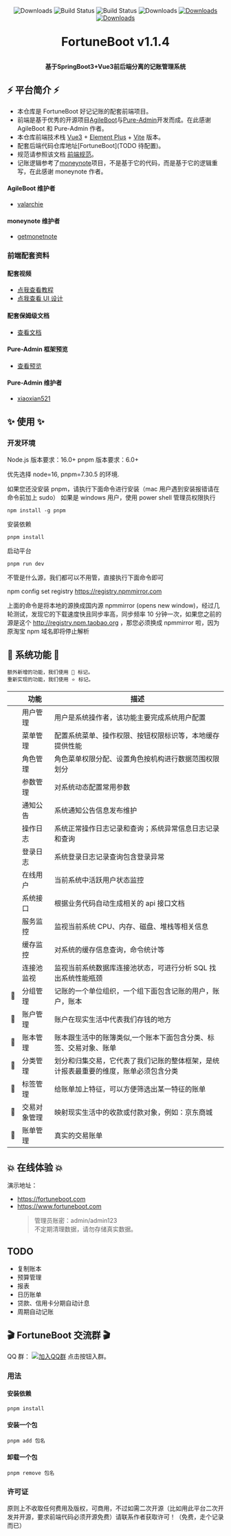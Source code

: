 <p align="center">
      <img src="https://img.shields.io/badge/Release-V1.1.4-green.svg" alt="Downloads">
      <img src="https://img.shields.io/badge/JDK-21+-green.svg" alt="Build Status">
  <img src="https://img.shields.io/badge/license-MIT-blue.svg" alt="Build Status">
   <img src="https://img.shields.io/badge/Spring%20Boot-3.3-blue.svg" alt="Downloads">
   <a target="_blank" href="https://bladex.vip">
   <img src="https://img.shields.io/badge/Author-弛神降临-ff69b4.svg" alt="Downloads">
 </a>
 <a target="_blank" href="https://bladex.vip">
   <img src="https://img.shields.io/badge/Copyright%20-@FortuneBoot-%23ff3f59.svg" alt="Downloads">
 </a>
 </p>  
<p align="center">

[//]: # '<img alt="logo" height="200" src="">'

</p>
<h1 align="center" style="margin: 30px 0 30px; font-weight: bold;">FortuneBoot v1.1.4</h1>

<h4 align="center">基于SpringBoot3+Vue3前后端分离的记账管理系统</h4>
<p align="center">
</p>

## ⚡ 平台简介 ⚡

- 本仓库是 FortuneBoot 好记记账的配套前端项目。
- 前端是基于优秀的开源项目[AgileBoot](https://github.com/valarchie/AgileBoot-Front-End)与[Pure-Admin](https://github.com/pure-admin/vue-pure-admin)开发而成。在此感谢 AgileBoot 和 Pure-Admin 作者。
- 本仓库前端技术栈 [Vue3](https://v3.cn.vuejs.org) + [Element Plus](https://element-plus.org/zh-CN) + [Vite](https://cn.vitejs.dev) 版本。
- 配套后端代码仓库地址[FortuneBoot](TODO 待配置)。
- 规范请参照该文档 [前端规范](https://gitee.com/MinJieLiu/web-standard#/MinJieLiu/web-standard)。
- 记账逻辑参考了[moneynote](https://github.com/getmoneynote/moneynote-pc)项目，不是基于它的代码，而是基于它的逻辑重写，在此感谢 moneynote 作者。

#### AgileBoot 维护者

- [valarchie](https://github.com/valarchie)

#### moneynote 维护者

- [getmonetnote](https://github.com/getmoneynote)

### 前端配套资料

#### 配套视频

- [点我查看教程](https://www.bilibili.com/video/BV1kg411v7QT)
- [点我查看 UI 设计](https://www.bilibili.com/video/BV17g411T7rq)

#### 配套保姆级文档

- [查看文档](https://yiming_chang.gitee.io/pure-admin-doc)

#### Pure-Admin 框架预览

- [查看预览](https://pure-admin-thin.netlify.app/#/login)

#### Pure-Admin 维护者

- [xiaoxian521](https://github.com/xiaoxian521)

## ✨ 使用 ✨

### 开发环境

Node.js 版本要求：16.0+
pnpm 版本要求：6.0+

优先选择 node=16, pnpm=7.30.5 的环境.

如果您还没安装 pnpm，请执行下面命令进行安装（mac 用户遇到安装报错请在命令前加上 sudo） 如果是 windows 用户，使用 power shell 管理员权限执行

```
npm install -g pnpm
```

安装依赖

```
pnpm install
```

启动平台

```
pnpm run dev
```

不管是什么源，我们都可以不用管，直接执行下面命令即可

npm config set registry https://registry.npmmirror.com

上面的命令是将本地的源换成国内源 npmmirror
(opens new window)，经过几轮测试，发现它的下载速度快且同步率高，同步频率 10 分钟一次，如果您之前的源是这个 http://registry.npm.taobao.org ，那您必须换成 npmmirror 啦，因为原淘宝 npm 域名即将停止解析

## 🙊 系统功能 🙊

```
额外新增的功能，我们使用 🚀 标记。
重新实现的功能，我们使用 ⭐️ 标记。
```

|     | 功能         | 描述                                                                                 |
| --- | ------------ | ------------------------------------------------------------------------------------ |
|     | 用户管理     | 用户是系统操作者，该功能主要完成系统用户配置                                         |
|     | 菜单管理     | 配置系统菜单、操作权限、按钮权限标识等，本地缓存提供性能                             |
|     | 角色管理     | 角色菜单权限分配、设置角色按机构进行数据范围权限划分                                 |
|     | 参数管理     | 对系统动态配置常用参数                                                               |
|     | 通知公告     | 系统通知公告信息发布维护                                                             |
|     | 操作日志     | 系统正常操作日志记录和查询；系统异常信息日志记录和查询                               |
|     | 登录日志     | 系统登录日志记录查询包含登录异常                                                     |
|     | 在线用户     | 当前系统中活跃用户状态监控                                                           |
|     | 系统接口     | 根据业务代码自动生成相关的 api 接口文档                                              |
|     | 服务监控     | 监视当前系统 CPU、内存、磁盘、堆栈等相关信息                                         |
|     | 缓存监控     | 对系统的缓存信息查询，命令统计等                                                     |
|     | 连接池监视   | 监视当前系统数据库连接池状态，可进行分析 SQL 找出系统性能瓶颈                        |
| 🚀  | 分组管理     | 记账的一个单位组织，一个组下面包含记账的用户，账户，账本                             |
| 🚀  | 账户管理     | 账户在现实生活中代表我们存钱的地方                                                   |
| 🚀  | 账本管理     | 账本跟生活中的账簿类似,一个账本下面包含分类、标签、交易对象、账单                    |
| 🚀  | 分类管理     | 划分和归集交易，它代表了我们记账的整体框架，是统计报表最重要的维度，账单必须包含分类 |
| 🚀  | 标签管理     | 给账单加上特征，可以方便筛选出某一特征的账单                                         |
| 🚀  | 交易对象管理 | 映射现实生活中的收款或付款对象，例如：京东商城                                       |
| 🚀  | 账单管理     | 真实的交易账单                                                                       |

## 💥 在线体验 💥

演示地址：

- <https://fortuneboot.com>
- <https://www.fortuneboot.com>
  > 管理员账密：admin/admin123  
  > 不定期清理数据，请勿存储真实数据。

## TODO

- 复制账本
- 预算管理
- 报表
- 日历账单
- 贷款、信用卡分期自动计息
- 周期自动记账

## 🎬 FortuneBoot 交流群 🎬

QQ 群： [![加入QQ群](https://img.shields.io/badge/1009576058-blue.svg)](https://qm.qq.com/q/M2zyt7vxyG) 点击按钮入群。

[//]: # "如果觉得该项目对您有帮助，可以小额捐赠支持本项目演示网站服务器等费用~"
[//]: # '<img alt="logo" height="200" src="">'

### 用法

#### 安装依赖

```
pnpm install
```

#### 安装一个包

```
pnpm add 包名
```

#### 卸载一个包

```
pnpm remove 包名
```

### 许可证

原则上不收取任何费用及版权，可商用，不过如需二次开源（比如用此平台二次开发并开源，要求前端代码必须开源免费）请联系作者获取许可！（免费，走个记录而已）
